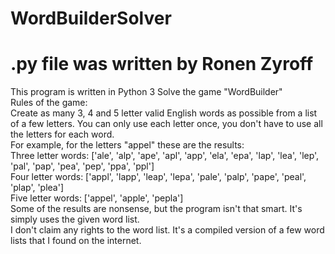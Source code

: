 # WordBuilderSolver
# .py file was written by Ronen Zyroff
This program is written in Python 3
Solve the game "WordBuilder"\
Rules of the game:\
Create as many 3, 4 and 5 letter valid English words as possible from a list of a few letters. You can only use each letter once, you don't have to use all the letters for each word.\
For example, for the letters "appel" these are the results:\
Three letter words: ['ale', 'alp', 'ape', 'apl', 'app', 'ela', 'epa', 'lap', 'lea', 'lep', 'pal', 'pap', 'pea', 'pep', 'ppa', 'ppl']\
Four letter words: ['appl', 'lapp', 'leap', 'lepa', 'pale', 'palp', 'pape', 'peal', 'plap', 'plea']\
Five letter words: ['appel', 'apple', 'pepla']\
Some of the results are nonsense, but the program isn't that smart. It's simply uses the given word list.\
I don't claim any rights to the word list. It's a compiled version of a few word lists that I found on the internet.
